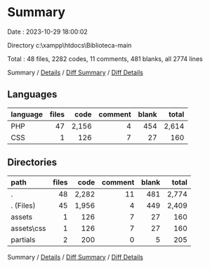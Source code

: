 # Summary

Date : 2023-10-29 18:00:02

Directory c:\\xampp\\htdocs\\Biblioteca-main

Total : 48 files,  2282 codes, 11 comments, 481 blanks, all 2774 lines

Summary / [Details](details.md) / [Diff Summary](diff.md) / [Diff Details](diff-details.md)

## Languages
| language | files | code | comment | blank | total |
| :--- | ---: | ---: | ---: | ---: | ---: |
| PHP | 47 | 2,156 | 4 | 454 | 2,614 |
| CSS | 1 | 126 | 7 | 27 | 160 |

## Directories
| path | files | code | comment | blank | total |
| :--- | ---: | ---: | ---: | ---: | ---: |
| . | 48 | 2,282 | 11 | 481 | 2,774 |
| . (Files) | 45 | 1,956 | 4 | 449 | 2,409 |
| assets | 1 | 126 | 7 | 27 | 160 |
| assets\\css | 1 | 126 | 7 | 27 | 160 |
| partials | 2 | 200 | 0 | 5 | 205 |

Summary / [Details](details.md) / [Diff Summary](diff.md) / [Diff Details](diff-details.md)